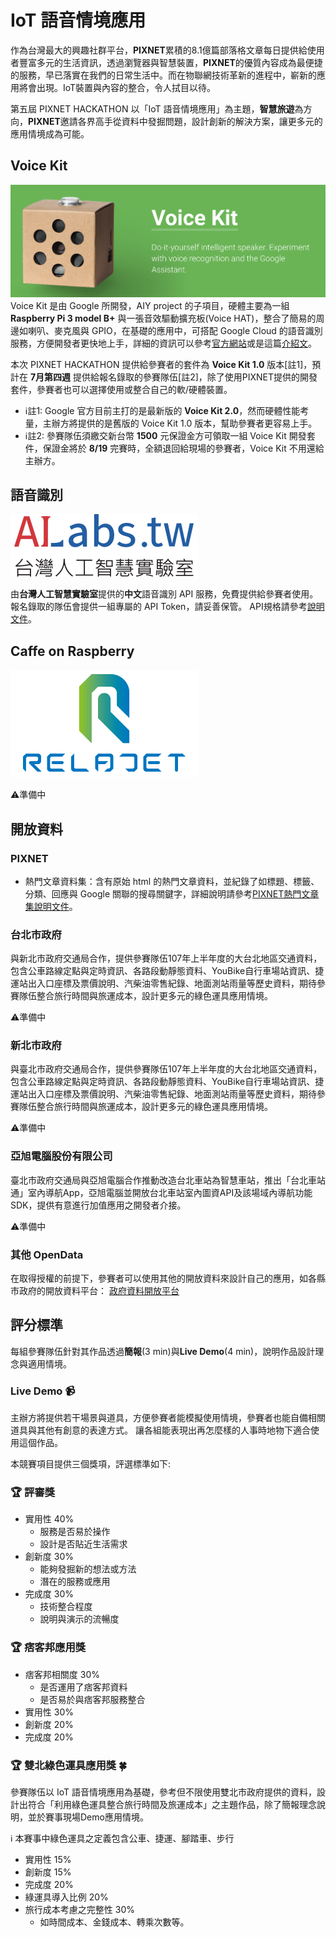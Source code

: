 # IoT 語音情境應用

作為台灣最大的興趣社群平台，**PIXNET**累積的8.1億篇部落格文章每日提供給使用者豐富多元的生活資訊，透過瀏覽器與智慧裝置，**PIXNET**的優質內容成為最便捷的服務，早已落實在我們的日常生活中。而在物聯網技術革新的進程中，嶄新的應用將會出現。IoT裝置與內容的整合，令人拭目以待。

第五屆 PIXNET HACKATHON 以「IoT 語音情境應用」為主題，**智慧旅遊**為方向，**PIXNET**邀請各界高手從資料中發掘問題，設計創新的解決方案，讓更多元的應用情境成為可能。

## Voice Kit
![](static/voicekit.png)
Voice Kit 是由 Google 所開發，AIY project 的子項目，硬體主要為一組 **Raspberry Pi 3 model B+** 與一張音效驅動擴充板(Voice HAT)，整合了簡易的周邊如喇叭、麥克風與 GPIO，在基礎的應用中，可搭配 Google Cloud 的語音識別服務，方便開發者更快地上手，詳細的資訊可以參考[官方網站](https://aiyprojects.withgoogle.com/voice-v1/)或是這篇[介紹文](https://makerpro.cc/2018/05/google-aiy-for-maker/)。

本次 PIXNET HACKATHON 提供給參賽者的套件為 **Voice Kit 1.0** 版本[註1]，預計在 **7月第四週** 提供給報名錄取的參賽隊伍[註2]，除了使用PIXNET提供的開發套件，參賽者也可以選擇使用或整合自己的軟/硬體裝置。

* ℹ️註1: Google 官方目前主打的是最新版的 **Voice Kit 2.0**，然而硬體性能考量，主辦方將提供的是舊版的 Voice Kit 1.0 版本，幫助參賽者更容易上手。
* ️ℹ️註2: 參賽隊伍須繳交新台幣 **1500** 元保證金方可領取一組 Voice Kit 開發套件，保證金將於 **8/19** 完賽時，全額退回給現場的參賽者，Voice Kit 不用還給主辦方。

## 語音識別
![](./static/ailabstw.png)

由**台灣人工智慧實驗室**提供的**中文**語音識別 API 服務，免費提供給參賽者使用。
報名錄取的隊伍會提供一組專屬的 API Token，請妥善保管。
API規格請參考[說明文件](../opendata/ailabstw.md)。

## Caffe on Raspberry
![](./static/relajet.png)

⚠️準備中

## 開放資料

### PIXNET
* 熱門文章資料集：含有原始 html 的熱門文章資料，並紀錄了如標題、標籤、分類、回應與 Google 關聯的搜尋關鍵字，詳細說明請參考[PIXNET熱門文章集說明文件](../opendata/pixnet.md)。

### 台北市政府
與新北市政府交通局合作，提供參賽隊伍107年上半年度的大台北地區交通資料，包含公車路線定點與定時資訊、各路段動靜態資料、YouBike自行車場站資訊、捷運站出入口座標及票價說明、汽柴油零售紀錄、地面測站雨量等歷史資料，期待參賽隊伍整合旅行時間與旅運成本，設計更多元的綠色運具應用情境。

⚠️準備中

### 新北市政府
與臺北市政府交通局合作，提供參賽隊伍107年上半年度的大台北地區交通資料，包含公車路線定點與定時資訊、各路段動靜態資料、YouBike自行車場站資訊、捷運站出入口座標及票價說明、汽柴油零售紀錄、地面測站雨量等歷史資料，期待參賽隊伍整合旅行時間與旅運成本，設計更多元的綠色運具應用情境。

⚠️準備中

### 亞旭電腦股份有限公司
臺北市政府交通局與亞旭電腦合作推動改造台北車站為智慧車站，推出「台北車站通」室內導航App，亞旭電腦並開放台北車站室內圖資API及該場域內導航功能SDK，提供有意進行加值應用之開發者介接。

⚠️準備中


### 其他 OpenData
在取得授權的前提下，參賽者可以使用其他的開放資料來設計自己的應用，如各縣市政府的開放資料平台：
[政府資料開放平台](https://data.gov.tw/)

## 評分標準

每組參賽隊伍針對其作品透過**簡報**(3 min)與**Live Demo**(4 min)，說明作品設計理念與適用情境。

### Live Demo 📹

主辦方將提供若干場景與道具，方便參賽者能模擬使用情境，參賽者也能自備相關道具與其他有創意的表達方式。
讓各組能表現出再怎麼樣的人事時地物下適合使用這個作品。

本競賽項目提供三個獎項，評選標準如下:

### 🏆 評審獎

* 實用性 40%
	* 服務是否易於操作
	* 設計是否貼近生活需求
* 創新度 30%
	* 能夠發掘新的想法或方法
	* 潛在的服務或應用
* 完成度 30%
	* 技術整合程度
	* 說明與演示的流暢度

### 🏆 痞客邦應用獎
* 痞客邦相關度 30%
	* 是否運用了痞客邦資料
	* 是否易於與痞客邦服務整合
* 實用性 30%
* 創新度 20%
* 完成度 20%


### 🏆 雙北綠色運具應用獎 🍀
參賽隊伍以 IoT 語音情境應用為基礎，參考但不限使用雙北市政府提供的資料，設計出符合「利用綠色運具整合旅行時間及旅運成本」之主題作品，除了簡報理念說明，並於賽事現場Demo應用情境。

ℹ️ 本賽事中綠色運具之定義包含公車、捷運、腳踏車、步行

* 實用性 15%
* 創新度 15%
* 完成度 20%
* 綠運具導入比例 20%
* 旅行成本考慮之完整性 30%
	* 如時間成本、金錢成本、轉乘次數等。

